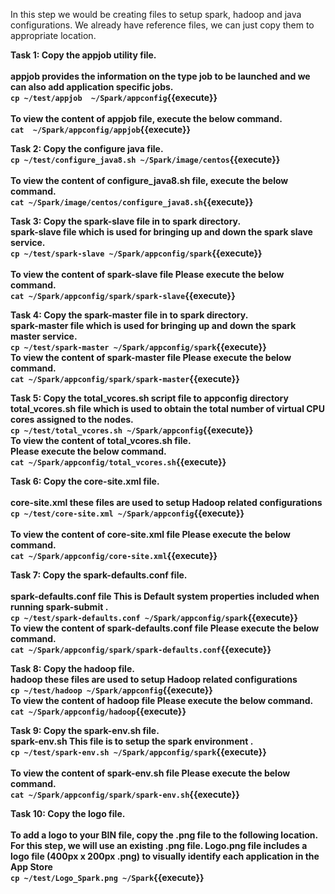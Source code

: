 In this step we would be creating files to setup spark, hadoop and java configurations.
We already have reference files, we can just copy them to appropriate location.

<b>Task 1:
Copy the appjob utility file.
<br><br><b>appjob</b> provides the information on the type job to be launched and we can also add application specific jobs.
<br>`cp ~/test/appjob  ~/Spark/appconfig`{{execute}}
<br>
<br>To view the content of appjob file, execute the below command.
<br>`cat  ~/Spark/appconfig/appjob`{{execute}}

<b>Task 2:
Copy the configure java file.
<br>`cp ~/test/configure_java8.sh ~/Spark/image/centos`{{execute}}
<br><br>
To view the content of configure_java8.sh  file, execute the below command.
<br>`cat ~/Spark/image/centos/configure_java8.sh`{{execute}}

<b>Task 3:
Copy the spark-slave file in to spark directory.
<br><b>spark-slave</b> file which is used for bringing up and down the spark slave service.
<br>`cp ~/test/spark-slave ~/Spark/appconfig/spark`{{execute}}
<br><br>
To view the content of spark-slave  file Please execute the below command.
<br>`cat ~/Spark/appconfig/spark/spark-slave`{{execute}}

<b>Task 4:
Copy the spark-master file in to spark directory.
<br><b>spark-master</b> file which is used for bringing up and down the spark master service.
<br>`cp ~/test/spark-master ~/Spark/appconfig/spark`{{execute}}
<br>
To view the content of spark-master  file Please execute the below command.
<br>`cat ~/Spark/appconfig/spark/spark-master`{{execute}}

<b>Task 5:
Copy the total_vcores.sh script file to appconfig directory
<br><b> total_vcores.sh</b> file which is used to obtain the total number of virtual CPU cores assigned to the nodes.
<br>`cp ~/test/total_vcores.sh ~/Spark/appconfig`{{execute}}
<br>
To view the content of total_vcores.sh file.<br> Please execute the below command.
<br>`cat ~/Spark/appconfig/total_vcores.sh`{{execute}}

<b>Task 6:
Copy the core-site.xml file.
<br><br><b>core-site.xml</b> these files are used to setup Hadoop related configurations
<br>`cp ~/test/core-site.xml ~/Spark/appconfig`{{execute}}
<br>
<br>
To view the content of core-site.xml file Please execute the below command.
<br>`cat ~/Spark/appconfig/core-site.xml`{{execute}}

<b>Task 7:
Copy the spark-defaults.conf file.
</br><br><b>spark-defaults.conf file</b> This is Default system properties included when running spark-submit . 
<br>`cp ~/test/spark-defaults.conf ~/Spark/appconfig/spark`{{execute}}
<br>
To view the content of spark-defaults.conf file Please execute the below command.
<br>`cat ~/Spark/appconfig/spark/spark-defaults.conf`{{execute}}

<b>Task 8:
Copy the hadoop file.</b>
<br><b>hadoop</b> these files are used to setup Hadoop related configurations
<br>`cp ~/test/hadoop ~/Spark/appconfig`{{execute}}
<br>
To view the content of hadoop file Please execute the below command.
<br>`cat ~/Spark/appconfig/hadoop`{{execute}}

<b>Task 9:
Copy the spark-env.sh file.
<br><b>spark-env.sh</b> This file is to setup the spark environment . 
<br>`cp ~/test/spark-env.sh ~/Spark/appconfig/spark`{{execute}}
<br>
<br>
To view the content of spark-env.sh file Please execute the below command.
<br>`cat ~/Spark/appconfig/spark/spark-env.sh`{{execute}}

<b>Task 10:
Copy the logo file.</b>
<br>
<br>To add a logo to your BIN file, copy the .png file to the following location. For this step, we will use an existing .png file. 
<b>Logo.png file</b> includes a logo file (400px x 200px .png) to visually identify each application in the App Store
<br>`cp ~/test/Logo_Spark.png ~/Spark`{{execute}}
